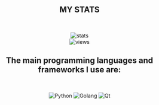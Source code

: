 <h2 align="center">MY STATS</h2>
<br/>
<div align="center">

![stats](https://github-readme-stats.vercel.app/api?username=trottling&show_icons=true&theme=dark#gh-dark-mode-only)
<br/>
![views](https://komarev.com/ghpvc/?username=trottling&color=1060c2)
</div>

<h2 align="center">The main programming languages and frameworks I use are:</h2>
<br/>
<div align="center">
  
![Python](https://img.shields.io/badge/python-3670A0?style=for-the-badge&logo=python&logoColor=ffdd54)
![Golang](https://img.shields.io/badge/golang-007D9C?style=for-the-badge&logo=go&logoColor=acdee8)
![Qt](https://img.shields.io/badge/qt-2BD781?style=for-the-badge&logo=qt&logoColor=white)

  
</div>

